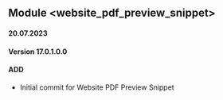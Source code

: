 ## Module <website_pdf_preview_snippet>

#### 20.07.2023
#### Version 17.0.1.0.0
#### ADD

- Initial commit for Website PDF Preview Snippet
